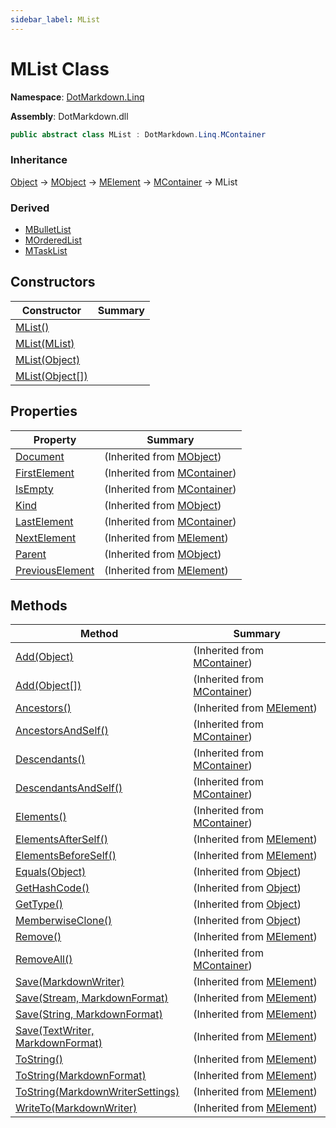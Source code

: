 ```yaml
---
sidebar_label: MList
---
```


# MList Class

**Namespace**: [DotMarkdown.Linq](../index.md)

**Assembly**: DotMarkdown\.dll

```csharp
public abstract class MList : DotMarkdown.Linq.MContainer
```

### Inheritance

[Object](https://docs.microsoft.com/en-us/dotnet/api/system.object) &#x2192; [MObject](../MObject/index.md) &#x2192; [MElement](../MElement/index.md) &#x2192; [MContainer](../MContainer/index.md) &#x2192; MList

### Derived

* [MBulletList](../MBulletList/index.md)
* [MOrderedList](../MOrderedList/index.md)
* [MTaskList](../MTaskList/index.md)

## Constructors

| Constructor | Summary |
| ----------- | ------- |
| [MList()](-ctor/index.md#DotMarkdown_Linq_MList__ctor) | |
| [MList(MList)](-ctor/index.md#DotMarkdown_Linq_MList__ctor_DotMarkdown_Linq_MList_) | |
| [MList(Object)](-ctor/index.md#DotMarkdown_Linq_MList__ctor_System_Object_) | |
| [MList(Object\[\])](-ctor/index.md#DotMarkdown_Linq_MList__ctor_System_Object___) | |

## Properties

| Property | Summary |
| -------- | ------- |
| [Document](../MObject/Document/index.md) |  \(Inherited from [MObject](../MObject/index.md)\) |
| [FirstElement](../MContainer/FirstElement/index.md) |  \(Inherited from [MContainer](../MContainer/index.md)\) |
| [IsEmpty](../MContainer/IsEmpty/index.md) |  \(Inherited from [MContainer](../MContainer/index.md)\) |
| [Kind](../MObject/Kind/index.md) |  \(Inherited from [MObject](../MObject/index.md)\) |
| [LastElement](../MContainer/LastElement/index.md) |  \(Inherited from [MContainer](../MContainer/index.md)\) |
| [NextElement](../MElement/NextElement/index.md) |  \(Inherited from [MElement](../MElement/index.md)\) |
| [Parent](../MObject/Parent/index.md) |  \(Inherited from [MObject](../MObject/index.md)\) |
| [PreviousElement](../MElement/PreviousElement/index.md) |  \(Inherited from [MElement](../MElement/index.md)\) |

## Methods

| Method | Summary |
| ------ | ------- |
| [Add(Object)](../MContainer/Add/index.md#DotMarkdown_Linq_MContainer_Add_System_Object_) |  \(Inherited from [MContainer](../MContainer/index.md)\) |
| [Add(Object\[\])](../MContainer/Add/index.md#DotMarkdown_Linq_MContainer_Add_System_Object___) |  \(Inherited from [MContainer](../MContainer/index.md)\) |
| [Ancestors()](../MElement/Ancestors/index.md) |  \(Inherited from [MElement](../MElement/index.md)\) |
| [AncestorsAndSelf()](../MContainer/AncestorsAndSelf/index.md) |  \(Inherited from [MContainer](../MContainer/index.md)\) |
| [Descendants()](../MContainer/Descendants/index.md) |  \(Inherited from [MContainer](../MContainer/index.md)\) |
| [DescendantsAndSelf()](../MContainer/DescendantsAndSelf/index.md) |  \(Inherited from [MContainer](../MContainer/index.md)\) |
| [Elements()](../MContainer/Elements/index.md) |  \(Inherited from [MContainer](../MContainer/index.md)\) |
| [ElementsAfterSelf()](../MElement/ElementsAfterSelf/index.md) |  \(Inherited from [MElement](../MElement/index.md)\) |
| [ElementsBeforeSelf()](../MElement/ElementsBeforeSelf/index.md) |  \(Inherited from [MElement](../MElement/index.md)\) |
| [Equals(Object)](https://docs.microsoft.com/en-us/dotnet/api/system.object.equals) |  \(Inherited from [Object](https://docs.microsoft.com/en-us/dotnet/api/system.object)\) |
| [GetHashCode()](https://docs.microsoft.com/en-us/dotnet/api/system.object.gethashcode) |  \(Inherited from [Object](https://docs.microsoft.com/en-us/dotnet/api/system.object)\) |
| [GetType()](https://docs.microsoft.com/en-us/dotnet/api/system.object.gettype) |  \(Inherited from [Object](https://docs.microsoft.com/en-us/dotnet/api/system.object)\) |
| [MemberwiseClone()](https://docs.microsoft.com/en-us/dotnet/api/system.object.memberwiseclone) |  \(Inherited from [Object](https://docs.microsoft.com/en-us/dotnet/api/system.object)\) |
| [Remove()](../MElement/Remove/index.md) |  \(Inherited from [MElement](../MElement/index.md)\) |
| [RemoveAll()](../MContainer/RemoveAll/index.md) |  \(Inherited from [MContainer](../MContainer/index.md)\) |
| [Save(MarkdownWriter)](../MElement/Save/index.md#DotMarkdown_Linq_MElement_Save_DotMarkdown_MarkdownWriter_) |  \(Inherited from [MElement](../MElement/index.md)\) |
| [Save(Stream, MarkdownFormat)](../MElement/Save/index.md#DotMarkdown_Linq_MElement_Save_System_IO_Stream_DotMarkdown_MarkdownFormat_) |  \(Inherited from [MElement](../MElement/index.md)\) |
| [Save(String, MarkdownFormat)](../MElement/Save/index.md#DotMarkdown_Linq_MElement_Save_System_String_DotMarkdown_MarkdownFormat_) |  \(Inherited from [MElement](../MElement/index.md)\) |
| [Save(TextWriter, MarkdownFormat)](../MElement/Save/index.md#DotMarkdown_Linq_MElement_Save_System_IO_TextWriter_DotMarkdown_MarkdownFormat_) |  \(Inherited from [MElement](../MElement/index.md)\) |
| [ToString()](../MElement/ToString/index.md#DotMarkdown_Linq_MElement_ToString) |  \(Inherited from [MElement](../MElement/index.md)\) |
| [ToString(MarkdownFormat)](../MElement/ToString/index.md#DotMarkdown_Linq_MElement_ToString_DotMarkdown_MarkdownFormat_) |  \(Inherited from [MElement](../MElement/index.md)\) |
| [ToString(MarkdownWriterSettings)](../MElement/ToString/index.md#DotMarkdown_Linq_MElement_ToString_DotMarkdown_MarkdownWriterSettings_) |  \(Inherited from [MElement](../MElement/index.md)\) |
| [WriteTo(MarkdownWriter)](../MElement/WriteTo/index.md) |  \(Inherited from [MElement](../MElement/index.md)\) |


